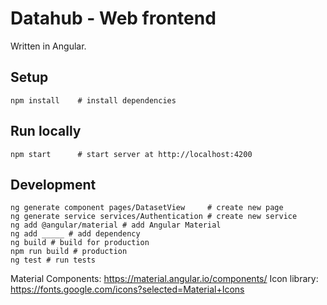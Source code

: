 
# Datahub - Web frontend
Written in Angular.

## Setup
```shell
npm install    # install dependencies
```

## Run locally
```shell
npm start      # start server at http://localhost:4200
```

## Development
```shell
ng generate component pages/DatasetView     # create new page
ng generate service services/Authentication # create new service
ng add @angular/material # add Angular Material
ng add _____ # add dependency
ng build # build for production
npm run build # production
ng test # run tests
```

Material Components: https://material.angular.io/components/
Icon library: https://fonts.google.com/icons?selected=Material+Icons
